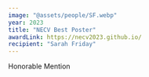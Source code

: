 ```yaml
---
image: "@assets/people/SF.webp"
year: 2023
title: "NECV Best Poster"
awardLink: https://necv2023.github.io/
recipient: "Sarah Friday"
---
```

Honorable Mention